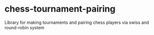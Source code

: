 chess-tournament-pairing
========================

Library for making tournaments and pairing chess players via swiss and round-robin system 
